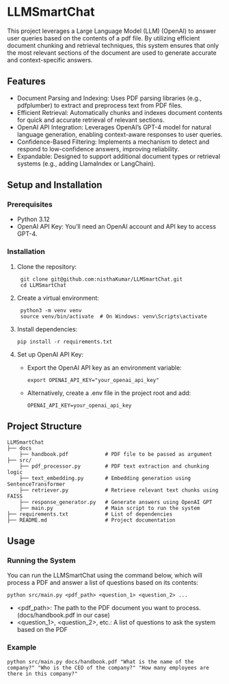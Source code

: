 # LLMSmartChat
This project leverages a Large Language Model (LLM) (OpenAI) to answer user queries based on the contents of a pdf file. By utilizing efficient document chunking and retrieval techniques, this system ensures that only the most relevant sections of the document are used to generate accurate and context-specific answers.

## Features
- Document Parsing and Indexing: Uses PDF parsing libraries (e.g., pdfplumber) to extract and preprocess text from PDF files.
- Efficient Retrieval: Automatically chunks and indexes document contents for quick and accurate retrieval of relevant sections.
- OpenAI API Integration: Leverages OpenAI’s GPT-4 model for natural language generation, enabling context-aware responses to user queries.
- Confidence-Based Filtering: Implements a mechanism to detect and respond to low-confidence answers, improving reliability.
- Expandable: Designed to support additional document types or retrieval systems (e.g., adding LlamaIndex or LangChain).

## Setup and Installation
### Prerequisites
  - Python 3.12
  - OpenAI API Key: You’ll need an OpenAI account and API key to access GPT-4.

### Installation
  1. Clone the repository:
     ```
      git clone git@github.com:nisthaKumar/LLMSmartChat.git
      cd LLMSmartChat
     ```
  3. Create a virtual environment:
     ```
      python3 -m venv venv
      source venv/bin/activate  # On Windows: venv\Scripts\activate
     ```
  5. Install dependencies:
     ```
     pip install -r requirements.txt

     ```
  6. Set up OpenAI API Key:

      - Export the OpenAI API key as an environment variable:

        ```
        export OPENAI_API_KEY="your_openai_api_key"
        ```
      - Alternatively, create a .env file in the project root and add:

        ```
        OPENAI_API_KEY=your_openai_api_key
        ```
## Project Structure
```
LLMSmartChat
├── docs
    ├── handbook.pdf            # PDF file to be passed as argument
├── src/
    ├── pdf_processor.py        # PDF text extraction and chunking logic
    ├── text_embedding.py       # Embedding generation using SentenceTransformer
    ├── retriever.py            # Retrieve relevant text chunks using FAISS
    ├── response_generator.py   # Generate answers using OpenAI GPT
    ├── main.py                 # Main script to run the system
├── requirements.txt            # List of dependencies
├── README.md                   # Project documentation
```
## Usage
### Running the System
You can run the LLMSmartChat using the command below, which will process a PDF and answer a list of questions based on its contents:
```
python src/main.py <pdf_path> <question_1> <question_2> ...
```
- <pdf_path>: The path to the PDF document you want to process.(docs/handbook.pdf in our case)
- <question_1>, <question_2>, etc.: A list of questions to ask the system based on the PDF

### Example
```
python src/main.py docs/handbook.pdf "What is the name of the company?" "Who is the CEO of the company?" "How many employees are there in this company?"
```
